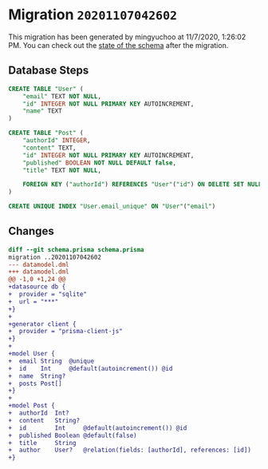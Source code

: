 # Migration `20201107042602`

This migration has been generated by mingyuchoo at 11/7/2020, 1:26:02 PM.
You can check out the [state of the schema](./schema.prisma) after the migration.

## Database Steps

```sql
CREATE TABLE "User" (
    "email" TEXT NOT NULL,
    "id" INTEGER NOT NULL PRIMARY KEY AUTOINCREMENT,
    "name" TEXT
)

CREATE TABLE "Post" (
    "authorId" INTEGER,
    "content" TEXT,
    "id" INTEGER NOT NULL PRIMARY KEY AUTOINCREMENT,
    "published" BOOLEAN NOT NULL DEFAULT false,
    "title" TEXT NOT NULL,

    FOREIGN KEY ("authorId") REFERENCES "User"("id") ON DELETE SET NULL ON UPDATE CASCADE
)

CREATE UNIQUE INDEX "User.email_unique" ON "User"("email")
```

## Changes

```diff
diff --git schema.prisma schema.prisma
migration ..20201107042602
--- datamodel.dml
+++ datamodel.dml
@@ -1,0 +1,24 @@
+datasource db {
+  provider = "sqlite"
+  url = "***"
+}
+
+generator client {
+  provider = "prisma-client-js"
+}
+
+model User {
+  email String  @unique
+  id    Int     @default(autoincrement()) @id
+  name  String?
+  posts Post[]
+}
+
+model Post {
+  authorId  Int?
+  content   String?
+  id        Int     @default(autoincrement()) @id
+  published Boolean @default(false)
+  title     String
+  author    User?   @relation(fields: [authorId], references: [id])
+}
```


